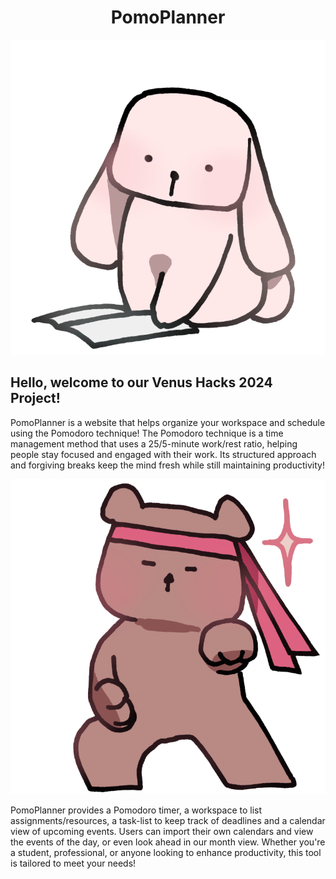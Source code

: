 <div align="center"><h1>PomoPlanner</h1></div>

<div align="center"><img src="bunny.png"/></div>

## Hello, welcome to our Venus Hacks 2024 Project!

PomoPlanner is a website that helps organize your workspace and schedule using the Pomodoro technique! The Pomodoro technique is a time management method that uses a 25/5-minute work/rest ratio, helping people stay focused and engaged with their work. Its structured approach and forgiving breaks keep the mind fresh while still maintaining productivity!

<div align="center"><img src="workbear.png"/></div>

PomoPlanner provides a Pomodoro timer, a workspace to list assignments/resources, a task-list to keep track of deadlines and a calendar view of upcoming events. Users can import their own calendars and view the events of the day, or even look ahead in our month view. Whether you're a student, professional, or anyone looking to enhance productivity, this tool is tailored to meet your needs! 
